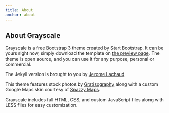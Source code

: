 ```yaml
---
title: About
anchor: about
---
```

## About Grayscale

Grayscale is a free Bootstrap 3 theme created by Start Bootstrap. It can be yours right now,
simply download the template on [the preview page](http://startbootstrap.com/template-overviews/grayscale/).
The theme is open source, and you can use it for any purpose, personal or commercial.

The Jekyll version is brought to you by [Jerome Lachaud](https://github.com/jeromelachaud)

This theme features stock photos by [Gratisography](http://gratisography.com/) along with a custom Google Maps skin courtesy of [Snazzy Maps](http://snazzymaps.com/).

Grayscale includes full HTML, CSS, and custom JavaScript files along with LESS files for easy customization.
